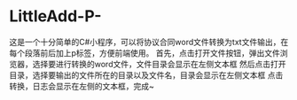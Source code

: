 # LittleAdd-P-

这是一个十分简单的C#小程序，可以将协议合同word文件转换为txt文件输出，在每个段落前后加上p标签，方便前端使用。
首先，点击打开文件按钮，弹出文件浏览器，选择要进行转换的word文件，文件目录会显示在左侧文本框
然后点击打开目录，选择要输出的文件所在的目录以及文件名，目录会显示在左侧文本框
点击转换，日志会显示在左侧的文本框，完成~
